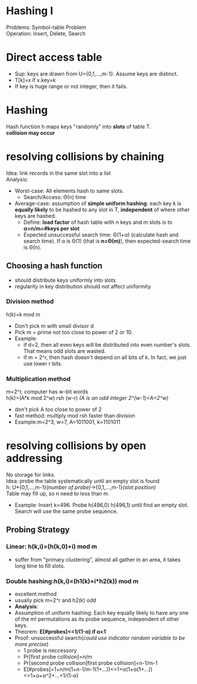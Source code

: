 # Hashing I
Problems: Symbol-table Problem  
Operation: Insert, Delete, Search
# Direct access table
- Sup: keys are drawn from U={0,1,...,m-1}. Assume keys are distinct.
- T[k]=x if x.key=k
- If key is huge range or not integer, then it fails.
# Hashing
Hash function h maps keys "randomly" into **slots** of table T.  
**collision may occur**  
# resolving collisions by chaining
Idea: link records in the same slot into a list  
Analysis:
- Worst-case: All elements hash to same slots.
  - Search/Access: Θ(n) time
- Average-case: assumption of **simple uniform hashing**: each key k is **equally likely** to be hashed to any slot in T, **independent** of where other keys are hashed.
  - Define: **load factor** of hash table with n keys and m slots is to **α=n/m=#keys per slot**
  - Expected unsuccessful search time: Θ(1+α) (calculate hash and search time). If α is Θ(1) (that is **n=Θ(m)**), then expected-search time is Θ(n).
## Choosing a hash function
- should distribute keys uniformly into slots
- regularity in key distribution should not affect uniformity
### Division method  
h(k)=k mod m
- Don't pick m with small divisor d
- Pick m = prime not too close to power of 2 or 10.
- Example:
  - if d=2, then all even keys will be distributed into even number's slots. That means odd slots are wasted.
  - if m = 2^r, then hash doesn't depend on all bits of k. In fact, we just use lower r bits.
### Multiplication method
m=2^r, computer has w-bit words  
h(k)=(A*k mod 2^w) rsh (w-r) *(A is an odd integer 2^(w-1)<A<2^w)*
- don't pick A too close to power of 2
- fast method: multiply mod rsh faster than division
- Example:m=2^3, w=7, A=1011001, k=1101011
# resolving collisions by open addressing
No storage for links.  
Idea: probe the table systematically until an empty slot is found  
h: U*{0,1,...,m-1}*(number of probe)*->{0,1,...,m-1}*(slot position)*  
Table may fill up, so n need to less than m.  
- Example: Insert k=496. Probe h(496,0) h(496,1) until find an empty slot. Search will use the same probe sequence.
## Probing Strategy
### Linear: h(k,i)=(h(k,0)+i) mod m  
- suffer from "primary clustering", almost all gather in an area, it takes long time to fill slots.
### Double hashing:h(k,i)=(h1(k)+i*h2(k)) mod m
- excellent method
- usually pick m=2^r and h2(k) odd  
- **Analysis**:    
- Assumption of uniform hashing: Each key equally likely to have any one of the m! permutations as its probe sequence, independent of other keys.    
- Theorem: **E[#probes]<=1/(1-α) if α<1**  
- Proof: unsuccessful search(*could use indicator random variable to be more precise*)
  - 1 probe is neccessory
  - Pr[first probe collision]=n/m
  - Pr[second probe collision|first probe collision]=n-1/m-1
  - E[#probes]=1+n/m(1+n-1/m-1(1+...))<=1+α(1+α(1+...))<=1+α+α^2+...=1/(1-α)
